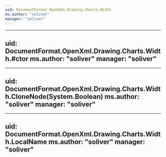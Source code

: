 ```yaml
---
uid: DocumentFormat.OpenXml.Drawing.Charts.Width
ms.author: "soliver"
manager: "soliver"
---
```


---
uid: DocumentFormat.OpenXml.Drawing.Charts.Width.#ctor
ms.author: "soliver"
manager: "soliver"
---

---
uid: DocumentFormat.OpenXml.Drawing.Charts.Width.CloneNode(System.Boolean)
ms.author: "soliver"
manager: "soliver"
---

---
uid: DocumentFormat.OpenXml.Drawing.Charts.Width.LocalName
ms.author: "soliver"
manager: "soliver"
---
